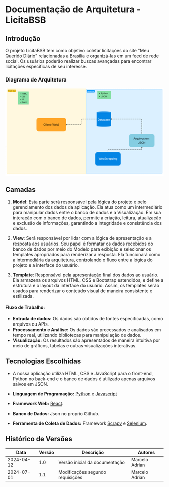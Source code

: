 # Documentação de Arquitetura - LicitaBSB

## Introdução

O projeto LicitaBSB tem como objetivo coletar licitações do site "Meu Querido Diário" relacionadas a Brasília e organizá-las em um feed de rede social. Os usuários poderão realizar buscas avançadas para encontrar licitações específicas de seu interesse.

### Diagrama de Arquitetura

![Diagrama de Arquitetura](Diagrama2.png)

## Camadas

1. **Model**: Esta parte será responsável pela lógica do projeto e pelo gerenciamento dos dados da aplicação. Ela atua como um intermediário para manipular dados entre o banco de dados e a Visualização. Em sua interação com o banco de dados, permite a criação, leitura, atualização e exclusão de informações, garantindo a integridade e consistência dos dados.

2. **View**: Será responsável por lidar com a lógica de apresentação e a resposta aos usuários. Seu papel é formatar os dados recebidos do banco de dados por meio do Modelo para exibição e selecionar os templates apropriados para renderizar a resposta. Ela funcionará como a intermediária da arquitetura, controlando o fluxo entre a lógica do projeto e a interface do usuário.

3. **Template**: Responsável pela apresentação final dos dados ao usuário. Ela armazena os arquivos HTML, CSS e Bootstrap estendidos, e define a estrutura e o layout da interface do usuário. Assim, os templates serão usados para renderizar o conteúdo visual de maneira consistente e estilizada.

#### Fluxo de Trabalho:
- **Entrada de dados:** Os dados são obtidos de fontes especificadas, como arquivos ou APIs.
- **Processamento e Análise:** Os dados são processados e analisados em tempo real, utilizando bibliotecas para manipulação de dados.
- **Visualização:** Os resultados são apresentados de maneira intuitiva por meio de gráficos, tabelas e outras visualizações interativas.

## Tecnologias Escolhidas

- A nossa aplicação utiliza HTML, CSS e JavaScript para o front-end, Python no back-end e o banco de dados é utilizado apenas arquivos salvos em JSON.

- **Linguagem de Programação:** [Python](https://docs.python.org/3/) e [Javascript](https://www.javascript.com/)
- **Framework Web:** [React](https://react.dev/).
- **Banco de Dados:** Json no proprio Github.
- **Ferramenta de Coleta de Dados:** Framework [Scrapy](https://scrapy.org/) e [Selenium](https://www.selenium.dev/).

## Histórico de Versões

| Data       | Versão | Descrição                               | Autores      |
|------------|--------|-----------------------------------------|--------------|
| 2024-04-12 | 1.0    | Versão inicial da documentação           | Marcelo Adrian |
| 2024-07-01 | 1.1    | Modificações segundo requisições           | Marcelo Adrian |
